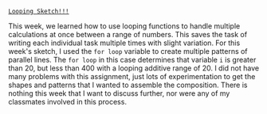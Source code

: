[`Looping Sketch!!!`](https://kobydotweb.github.io/120-work/hw-8/index.html)

This week, we learned how to use looping functions to handle multiple calculations at once between a range of numbers. This saves the task of writing each individual task multiple times with slight variation. For this week's sketch, I used the `for loop` variable to create multiple patterns of parallel lines. The `for loop` in this case determines that variable `i` is greater than 20, but less than 400 with a looping additive range of 20. I did not have many problems with this assignment, just lots of experimentation to get the shapes and patterns that I wanted to assemble the composition. There is nothing this week that I want to discuss further, nor were any of my classmates involved in this process.
